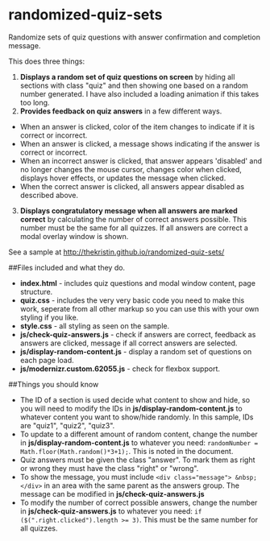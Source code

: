# randomized-quiz-sets
Randomize sets of quiz questions with answer confirmation and completion message.

This does three things:
1. **Displays a random set of quiz questions on screen** by hiding all sections with class "quiz" and then showing one based on a random number generated.  I have also included a loading animation if this takes too long.
2. **Provides feedback on quiz answers** in a few different ways.
  - When an answer is clicked, color of the item changes to indicate if it is correct or incorrect.
  - When an answer is clicked, a message shows indicating if the answer is correct or incorrect.
  - When an incorrect answer is clicked, that answer appears 'disabled' and no longer changes the mouse cursor, changes color when clicked, displays hover effects, or updates the message when clicked.
  - When the correct answer is clicked, all answers appear disabled as described above.
3. **Displays congratulatory message when all answers are marked correct** by calculating the number of correct answers possible.  This number must be the same for all quizzes.  If all answers are correct a modal overlay window is shown.

See a sample at http://thekristin.github.io/randomized-quiz-sets/

##Files included and what they do.

- **index.html** - includes quiz questions and modal window content, page structure.
- **quiz.css** - includes the very very basic code you need to make this work, seperate from all other markup so you can use this with your own styling if you like.
- **style.css** - all styling as seen on the sample.
- **js/check-quiz-answers.js** - check if answers are correct, feedback as answers are clicked, message if all correct answers are selected.
- **js/display-random-content.js** - display a random set of questions on each page load.
- **js/modernizr.custom.62055.js** - check for flexbox support.

##Things you should know
- The ID of a section is used decide what content to show and hide, so you will need to modify the IDs in **js/display-random-content.js** to whatever content you want to show/hide randomly.  In this sample, IDs are "quiz1", "quiz2", "quiz3".
- To update to a different amount of random content, change the number in **js/display-random-content.js** to whatever you need: `randomNumber = Math.floor(Math.random()*3+1);`.  This is noted in the document.
- Quiz answers must be given the class "answer".  To mark them as right or wrong they must have the class "right" or "wrong".
- To show the message, you must include `<div class="message"> &nbsp; </div>` in an area with the same parent as the answers group.  The message can be modified in **js/check-quiz-answers.js**
- To modify the number of correct possible answers, change the number in **js/check-quiz-answers.js** to whatever you need: `if ($(".right.clicked").length >= 3)`.  This must be the same number for all quizzes.